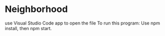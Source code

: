 # Neighborhood
use Visual Studio Code app to open the file
To run this program:
Use npm install, then npm start.
